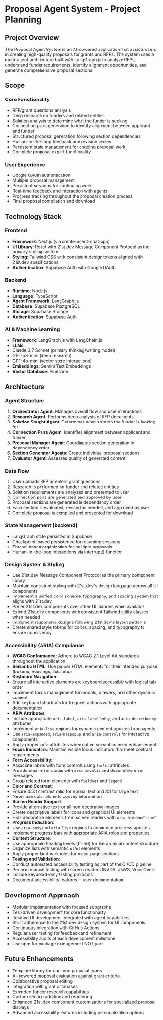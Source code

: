 # Proposal Agent System - Project Planning

## Project Overview
The Proposal Agent System is an AI-powered application that assists users in creating high-quality proposals for grants and RFPs. The system uses a multi-agent architecture built with LangGraph.js to analyze RFPs, understand funder requirements, identify alignment opportunities, and generate comprehensive proposal sections.

## Scope

### Core Functionality
- RFP/grant questions analysis
- Deep research on funders and related entities
- Solution analysis to determine what the funder is seeking
- Connection pairs generation to identify alignment between applicant and funder
- Structured proposal generation following section dependencies
- Human-in-the-loop feedback and revision cycles
- Persistent state management for ongoing proposal work
- Complete proposal export functionality

### User Experience
- Google OAuth authentication
- Multiple proposal management
- Persistent sessions for continuing work
- Real-time feedback and interaction with agents
- Progress tracking throughout the proposal creation process
- Final proposal compilation and download

## Technology Stack

### Frontend
- **Framework**: Next.js (via create-agent-chat-app)
- **UI Library**: React with 21st.dev Message Component Protocol as the primary styling system
- **Styling**: Tailwind CSS with consistent design tokens aligned with 21st.dev specifications
- **Authentication**: Supabase Auth with Google OAuth

### Backend
- **Runtime**: Node.js
- **Language**: TypeScript
- **Agent Framework**: LangGraph.js
- **Database**: Supabase PostgreSQL
- **Storage**: Supabase Storage
- **Authentication**: Supabase Auth

### AI & Machine Learning
- **Framework**: LangGraph.js with LangChain.js
- **LLMs**: 
 - Claude 3.7 Sonnet (primary thinking/writing model)
 - GPT-o3-mini (deep research)
 - GPT-4o-mini (vector store interactions)
- **Embeddings**: Gemini Text Embeddings
- **Vector Database**: Pinecone

## Architecture

### Agent Structure
1. **Orchestrator Agent**: Manages overall flow and user interactions
2. **Research Agent**: Performs deep analysis of RFP documents
3. **Solution Sought Agent**: Determines what solution the funder is looking for
4. **Connection Pairs Agent**: Identifies alignment between applicant and funder
5. **Proposal Manager Agent**: Coordinates section generation in dependency order
6. **Section Generator Agents**: Create individual proposal sections
7. **Evaluator Agent**: Assesses quality of generated content

### Data Flow
1. User uploads RFP or enters grant questions
2. Research is performed on funder and related entities
3. Solution requirements are analyzed and presented to user
4. Connection pairs are generated and approved by user
5. Proposal sections are generated in dependency order
6. Each section is evaluated, revised as needed, and approved by user
7. Complete proposal is compiled and presented for download

### State Management (backend)
- LangGraph state persisted in Supabase
- Checkpoint-based persistence for resuming sessions
- Thread-based organization for multiple proposals
- Human-in-the-loop interactions via interrupt() function

### Design System & Styling
- Use 21st.dev Message Component Protocol as the primary component library
- Maintain consistent styling with 21st.dev's design language across all UI components
- Implement a unified color scheme, typography, and spacing system that aligns with 21st.dev
- Prefer 21st.dev components over other UI libraries when available
- Extend 21st.dev components with consistent Tailwind utility classes when needed
- Implement responsive designs following 21st.dev's layout patterns
- Create shared style tokens for colors, spacing, and typography to ensure consistency

### Accessibility (ARIA) Compliance
- **WCAG Conformance**: Adhere to WCAG 2.1 Level AA standards throughout the application
- **Semantic HTML**: Use proper HTML elements for their intended purpose (buttons, headings, lists, etc.)
- **Keyboard Navigation**:
 - Ensure all interactive elements are keyboard accessible with logical tab order
 - Implement focus management for modals, drawers, and other dynamic content
 - Add keyboard shortcuts for frequent actions with appropriate documentation
- **ARIA Attributes**:
 - Include appropriate `aria-label`, `aria-labelledby`, and `aria-describedby` attributes
 - Implement `aria-live` regions for dynamic content updates from agents
 - Use `aria-expanded`, `aria-haspopup`, and `aria-controls` for interactive components
 - Apply proper `role` attributes when native semantics need enhancement
- **Focus Indicators**: Maintain visible focus indicators that meet contrast requirements
- **Form Accessibility**:
 - Associate labels with form controls using `for`/`id` attributes
 - Provide clear error states with `aria-invalid` and descriptive error messages
 - Group related form elements with `fieldset` and `legend`
- **Color and Contrast**:
 - Ensure 4.5:1 contrast ratio for normal text and 3:1 for large text
 - Never use color alone to convey information
- **Screen Reader Support**:
 - Provide alternative text for all non-decorative images
 - Create descriptive labels for icons and graphical UI elements
 - Hide decorative elements from screen readers with `aria-hidden="true"`
- **Progress Indication**:
 - Use `aria-busy` and `aria-live` regions to announce progress updates
 - Implement progress bars with appropriate ARIA roles and properties
- **Content Structure**:
 - Use appropriate heading levels (h1-h6) for hierarchical content structure
 - Organize lists with semantic `ul`/`ol` elements
 - Apply proper landmark roles for major page sections
- **Testing and Validation**:
 - Conduct automated accessibility testing as part of the CI/CD pipeline
 - Perform manual testing with screen readers (NVDA, JAWS, VoiceOver)
 - Include keyboard-only testing protocols
 - Document accessibility features in user documentation

## Development Approach
- Modular implementation with focused subgraphs
- Test-driven development for core functionality
- Iterative UI development integrated with agent capabilities
- Strict adherence to the 21st.dev design system for UI components
- Continuous integration with GitHub Actions
- Regular user testing for feedback and refinement
- Accessibility audits at each development milestone
- Use npm for package management NOT yarn

## Future Enhancements
- Template library for common proposal types
- AI-powered proposal evaluation against grant criteria
- Collaborative proposal editing
- Integration with grant databases
- Extended funder research capabilities
- Custom section addition and reordering
- Enhanced 21st.dev component customizations for specialized proposal displays
- Advanced accessibility features including personalization options
